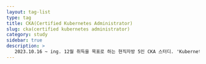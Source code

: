 ```yaml
---
layout: tag-list
type: tag
title: CKA(Certified Kubernetes Administrator)
slug: cka(certified kubernetes administrator)
category: study
sidebar: true
description: >
   2023.10.16 ~ ing. 12월 취득을 목표로 하는 현직자방 5인 CKA 스터디. 'Kubernetes 자격증 마스터 클래스 @패스트캠퍼스' 강의 기반입니다.
---
```

